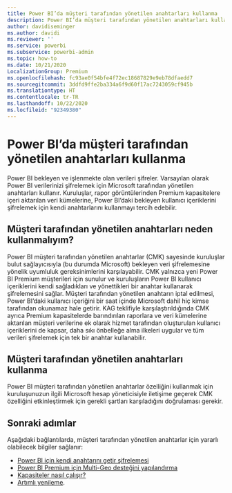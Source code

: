 ```yaml
---
title: Power BI’da müşteri tarafından yönetilen anahtarları kullanma
description: Power BI’da müşteri tarafından yönetilen anahtarları kullanmayı öğrenin.
author: davidiseminger
ms.author: davidi
ms.reviewer: ''
ms.service: powerbi
ms.subservice: powerbi-admin
ms.topic: how-to
ms.date: 10/21/2020
LocalizationGroup: Premium
ms.openlocfilehash: fc93ae0f54bfe4f72ec18687829e9eb78dfaedd7
ms.sourcegitcommit: 3ddfd9ffe2ba334a6f9d60f17ac7243059cf945b
ms.translationtype: HT
ms.contentlocale: tr-TR
ms.lasthandoff: 10/22/2020
ms.locfileid: "92349380"
---
```

# <a name="use-customer-managed-keys-in-power-bi"></a>Power BI’da müşteri tarafından yönetilen anahtarları kullanma

Power BI bekleyen ve işlenmekte olan verileri şifreler. Varsayılan olarak Power BI verilerinizi şifrelemek için Microsoft tarafından yönetilen anahtarları kullanır. Kuruluşlar, rapor görüntülerinden Premium kapasitelere içeri aktarılan veri kümelerine, Power BI’daki bekleyen kullanıcı içeriklerini şifrelemek için kendi anahtarlarını kullanmayı tercih edebilir. 

## <a name="why-use-customer-managed-keys"></a>Müşteri tarafından yönetilen anahtarları neden kullanmalıyım?

Power BI müşteri tarafından yönetilen anahtarlar (CMK) sayesinde kuruluşlar bulut sağlayıcısıyla (bu durumda Microsoft) bekleyen veri şifrelemesine yönelik uyumluluk gereksinimlerini karşılayabilir. CMK yalnızca yeni Power BI Premium müşterileri için sunulur ve kuruluşların Power BI kullanıcı içeriklerini kendi sağladıkları ve yönettikleri bir anahtar kullanarak şifrelemesini sağlar. Müşteri tarafından yönetilen anahtarın iptal edilmesi, Power BI’daki kullanıcı içeriğini bir saat içinde Microsoft dahil hiç kimse tarafından okunamaz hale getirir. KAG teklifiyle karşılaştırıldığında CMK ayrıca Premium kapasitelerde barındırılan raporlara ve veri kümelerine aktarılan müşteri verilerine ek olarak hizmet tarafından oluşturulan kullanıcı içeriklerini de kapsar, daha sıkı önbelleğe alma ilkeleri uygular ve tüm verileri şifrelemek için tek bir anahtar kullanabilir.


## <a name="how-to-use-customer-managed-keys"></a>Müşteri tarafından yönetilen anahtarları kullanma
Power BI müşteri tarafından yönetilen anahtarlar özelliğini kullanmak için kuruluşunuzun ilgili Microsoft hesap yöneticisiyle iletişime geçerek CMK özelliğini etkinleştirmek için gerekli şartları karşıladığını doğrulaması gerekir.  


## <a name="next-steps"></a>Sonraki adımlar

Aşağıdaki bağlantılarda, müşteri tarafından yönetilen anahtarlar için yararlı olabilecek bilgiler sağlanır:

* [Power BI için kendi anahtarını getir şifrelemesi](service-encryption-byok.md)
* [Power BI Premium için Multi-Geo desteğini yapılandırma](service-admin-premium-multi-geo.md)
* [Kapasiteler nasıl çalışır?](service-premium-what-is.md#how-capacities-function)
* [Artımlı yenileme](service-premium-incremental-refresh.md).
